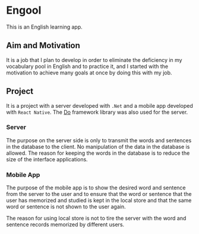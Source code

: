 # Engool

This is an English learning app.

## Aim and Motivation

It is a job that I plan to develop in order to eliminate the deficiency in my
vocabulary pool in English and to practice it, and I started with the
motivation to achieve many goals at once by doing this with my job.

## Project

It is a project with a server developed with `.Net` and a mobile app developed
with `React Native`. The [Do](https://do.mouseless.codes) framework library was
also used for the server.

### Server

The purpose on the server side is only to transmit the words and sentences in
the database to the client. No manipulation of the data in the database is
allowed. The reason for keeping the words in the database is to reduce the
size of the interface applications.

### Mobile App

The purpose of the mobile app is to show the desired word and sentence from the
server to the user and to ensure that the word or sentence that the user has
memorized and studied is kept in the local store and that the same word or
sentence is not shown to the user again.

The reason for using local store is not to tire the server with the word and
sentence records memorized by different users.

